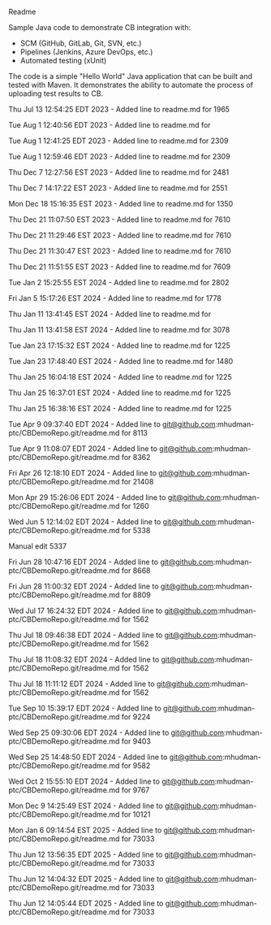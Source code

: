 Readme

Sample Java code to demonstrate CB integration with:
- SCM (GitHub, GitLab, Git, SVN, etc.)
- Pipelines (Jenkins, Azure DevOps, etc.)
- Automated testing (xUnit)

The code is a simple "Hello World" Java application that can be built and 
tested with Maven. It demonstrates the ability to automate the process of
uploading test results to CB.



Thu Jul 13 12:54:25 EDT 2023 - Added line to readme.md for 1965

Tue Aug  1 12:40:56 EDT 2023 - Added line to readme.md for 

Tue Aug  1 12:41:25 EDT 2023 - Added line to readme.md for 2309

Tue Aug  1 12:59:46 EDT 2023 - Added line to readme.md for 2309

Thu Dec  7 12:27:56 EST 2023 - Added line to readme.md for 2481

Thu Dec  7 14:17:22 EST 2023 - Added line to readme.md for 2551

Mon Dec 18 15:16:35 EST 2023 - Added line to readme.md for 1350

Thu Dec 21 11:07:50 EST 2023 - Added line to readme.md for 7610

Thu Dec 21 11:29:46 EST 2023 - Added line to readme.md for 7610

Thu Dec 21 11:30:47 EST 2023 - Added line to readme.md for 7610

Thu Dec 21 11:51:55 EST 2023 - Added line to readme.md for 7609

Tue Jan  2 15:25:55 EST 2024 - Added line to readme.md for 2802

Fri Jan  5 15:17:26 EST 2024 - Added line to readme.md for 1778

Thu Jan 11 13:41:45 EST 2024 - Added line to readme.md for 

Thu Jan 11 13:41:58 EST 2024 - Added line to readme.md for 3078

Tue Jan 23 17:15:32 EST 2024 - Added line to readme.md for 1225

Tue Jan 23 17:48:40 EST 2024 - Added line to readme.md for 1480

Thu Jan 25 16:04:18 EST 2024 - Added line to readme.md for 1225

Thu Jan 25 16:37:01 EST 2024 - Added line to readme.md for 1225

Thu Jan 25 16:38:16 EST 2024 - Added line to readme.md for 1225

Tue Apr  9 09:37:40 EDT 2024 - Added line to git@github.com:mhudman-ptc/CBDemoRepo.git/readme.md for 8113

Tue Apr  9 11:08:07 EDT 2024 - Added line to git@github.com:mhudman-ptc/CBDemoRepo.git/readme.md for 8362

Fri Apr 26 12:18:10 EDT 2024 - Added line to git@github.com:mhudman-ptc/CBDemoRepo.git/readme.md for 21408

Mon Apr 29 15:26:06 EDT 2024 - Added line to git@github.com:mhudman-ptc/CBDemoRepo.git/readme.md for 1260

Wed Jun  5 12:14:02 EDT 2024 - Added line to git@github.com:mhudman-ptc/CBDemoRepo.git/readme.md for 5338



Manual edit 5337

Fri Jun 28 10:47:16 EDT 2024 - Added line to git@github.com:mhudman-ptc/CBDemoRepo.git/readme.md for 8668

Fri Jun 28 11:00:32 EDT 2024 - Added line to git@github.com:mhudman-ptc/CBDemoRepo.git/readme.md for 8809

Wed Jul 17 16:24:32 EDT 2024 - Added line to git@github.com:mhudman-ptc/CBDemoRepo.git/readme.md for 1562

Thu Jul 18 09:46:38 EDT 2024 - Added line to git@github.com:mhudman-ptc/CBDemoRepo.git/readme.md for 1562

Thu Jul 18 11:08:32 EDT 2024 - Added line to git@github.com:mhudman-ptc/CBDemoRepo.git/readme.md for 1562

Thu Jul 18 11:11:12 EDT 2024 - Added line to git@github.com:mhudman-ptc/CBDemoRepo.git/readme.md for 1562

Tue Sep 10 15:39:17 EDT 2024 - Added line to git@github.com:mhudman-ptc/CBDemoRepo.git/readme.md for 9224

Wed Sep 25 09:30:06 EDT 2024 - Added line to git@github.com:mhudman-ptc/CBDemoRepo.git/readme.md for 9403

Wed Sep 25 14:48:50 EDT 2024 - Added line to git@github.com:mhudman-ptc/CBDemoRepo.git/readme.md for 9582

Wed Oct  2 15:55:10 EDT 2024 - Added line to git@github.com:mhudman-ptc/CBDemoRepo.git/readme.md for 9767

Mon Dec  9 14:25:49 EST 2024 - Added line to git@github.com:mhudman-ptc/CBDemoRepo.git/readme.md for 10121

Mon Jan  6 09:14:54 EST 2025 - Added line to git@github.com:mhudman-ptc/CBDemoRepo.git/readme.md for 73033

Thu Jun 12 13:56:35 EDT 2025 - Added line to git@github.com:mhudman-ptc/CBDemoRepo.git/readme.md for 73033

Thu Jun 12 14:04:32 EDT 2025 - Added line to git@github.com:mhudman-ptc/CBDemoRepo.git/readme.md for 73033

Thu Jun 12 14:05:44 EDT 2025 - Added line to git@github.com:mhudman-ptc/CBDemoRepo.git/readme.md for 73033
